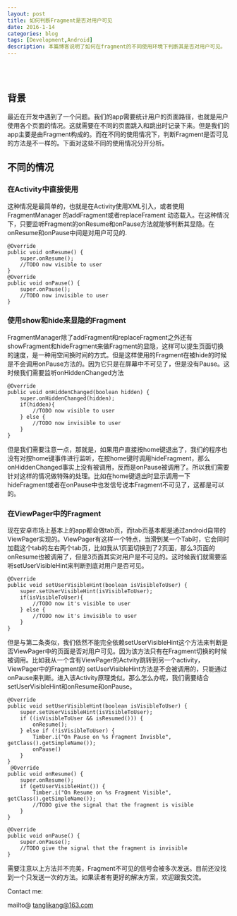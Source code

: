 ```yaml
---
layout: post
title: 如何判断Fragment是否对用户可见
date: 2016-1-14
categories: blog
tags: [Development,Android]
description: 本篇博客说明了如何在fragment的不同使用环境下判断其是否对用户可见。
---
```

<br/>
<br/>
   
## 背景
最近在开发中遇到了一个问题。我们的app需要统计用户的页面路径，也就是用户使用各个页面的情况。这就需要在不同的页面跳入和跳出时记录下来。但是我们的app主要是由Fragment构成的。而在不同的使用情况下，判断Fragment是否可见的方法是不一样的。下面对这些不同的使用情况分开分析。

## 不同的情况

### 在Activity中直接使用
这种情况是最简单的，也就是在Activity使用XML引入，或者使用FragmentManager 的addFragment或者replaceFrament 动态载入。在这种情况下，只要监听Fragment的onResume和onPause方法就能够判断其显隐。在onResume和onPause中间是对用户可见的.

    @Override
    public void onResume() {
        super.onResume();
        //TODO now visible to user
    }
    @Override
    public void onPause() {
        super.onPause();
        //TODO now invisible to user
    }

### 使用show和hide来显隐的Fragment
FragmentManager除了addFragment和replaceFragment之外还有showFragment和hideFragment来做Fragment的显隐，这样可以提生页面切换的速度，是一种用空间换时间的方式。但是这样使用的Fragment在被hide的时候是不会调用onPause方法的。因为它只是在屏幕中不可见了，但是没有Pause。这时候我们需要监听onHiddenChanged方法

    @Override
    public void onHiddenChanged(boolean hidden) {
        super.onHiddenChanged(hidden);
    	if(hidden){
    		//TODO now visible to user
    	} else {
    		//TODO now invisible to user
    	}
    }
    
但是我们需要注意一点，那就是，如果用户直接按home键退出了，我们的程序也没有对按home键事件进行监听，在按home键时调用hideFragment，那么onHiddenChanged事实上没有被调用，反而是onPause被调用了。所以我们需要针对这样的情况做特殊的处理。比如在home键退出时显示调用一下hideFragment或者在onPause中也发信号说本Fragment不可见了，这都是可以的。

### 在ViewPager中的Fragment
现在安卓市场上基本上的app都会做tab页，而tab页基本都是通过android自带的ViewPager实现的。ViewPager有这样一个特点，当滑到某一个Tab时，它会同时加载这个tab的左右两个tab页，比如我从1页面切换到了2页面，那么3页面的onResume也被调用了，但是3页面其实对用户是不可见的。这时候我们就需要监听setUserVisibleHint来判断到底对用户是否可见。

	@Override
    public void setUserVisibleHint(boolean isVisibleToUser) {
        super.setUserVisibleHint(isVisibleToUser);
		if(isVisibleToUser){
			//TODO now it's visible to user
		} else {
			//TODO now it's invisible to user
		}
    }


但是与第二条类似，我们依然不能完全依赖setUserVisibleHint这个方法来判断是否ViewPager中的页面是否对用户可见。因为该方法只有在Fragment切换的时候被调用。比如我从一个含有ViewPager的Actvity跳转到另一个activity，ViewPager中的Fragment的 setUserVisibleHint方法是不会被调用的，只能通过onPause来判断。进入该Activity原理类似。那么怎么办呢，我们需要结合setUserVisibleHint和onResume和onPause。


	@Override
    public void setUserVisibleHint(boolean isVisibleToUser) {
        super.setUserVisibleHint(isVisibleToUser);
        if ((isVisibleToUser && isResumed())) {
            onResume();
        } else if (!isVisibleToUser) {
            Timber.i("On Pause on %s Fragment Invisble", getClass().getSimpleName());
            onPause()
        }
    }
     @Override
    public void onResume() {
        super.onResume();
        if (getUserVisibleHint()) {
            Timber.i("On Resume on %s Fragment Visible", getClass().getSimpleName());
			//TODO give the signal that the fragment is visible
        }
    }

    @Override
    public void onPause() {
        super.onPause();
		//TODO give the signal that the fragment is invisible
    }


需要注意以上方法并不完美，Fragment不可见的信号会被多次发送。目前还没找到一个只发送一次的方法。如果读者有更好的解决方案，欢迎跟我交流。


Contact me:

mailto@ tanglikang@163.com






 

